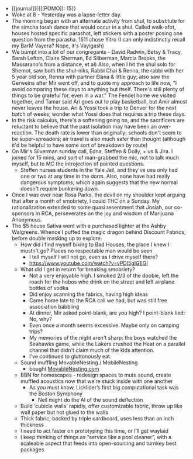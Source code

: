 - [[journal]]{{[[POMO]]: 15}}
- Woke at 8 - Yesterday was a lapse-letter day. 
- The morning began with an alternate activity from shul, to substitute for the simcha torah dance that would occur in a shul. Called walk-afot, houses hosted specific parashot, left stickers with a poster posing one question from the parasha. 1511 chose Yitro (I can only indistinctly recall my BarM Vayera? Nope, it's Vayigash)
- We bumpt into a lot of our congregants - David Radwin, Betsy & Tracy, Sarah Lefton, Claire Sherman, Ed Silberman, Marcia Brooks, the Massarano's from a distance, et al) Also, when I hit the shul solo for Shemot, saw both the shul-niks, Rabbi Chai & Renna, the rabbi with her 5 year old son, Renna with partner Elana & little guy; also saw the Gerweins after Mir went off, and to quote my approach to life now, "I avoid comparing these days to anything but itself. There's still plenty of things to be grateful for, even in a war." The Fendel home we visited together, and Tamar said Ari goes out to play basketball, but Amir almost never leaves the house. Ari & Yossi took a trip to Denver for the next batch of weeks; wonder what Yossi does that requires a trip these days.
- In the risk calculus, there's a softening going on, and the sacrificers are reluctant to believe that the past isolation may have been an over-reaction. The death rate is lower than originally; schools don't seem to be super-spreaders; air travel is also much safer than thought (although it'd be helpful to have some sort of breakdown by route)
- On Mir's Silverman sunday call, Edna, Steffen & Dolly, + us & Jira. I joined for 15 mins, and sort of man-grabbed the mic, not to talk much myself, but to MC the introjection of pointed questions.
    - Steffen nurses students in the Yale Jail, and they've usu only had one or two at any time in the dorm. Also, none have had really dangerous symptoms, which again suggests that the new normal doesn't require bunkering down.
- Once I was over near Rosa Parks, the devil on my shoulder kept arguing that after a month of smobriety, I could THC on a Sunday. My rationalization extended to some quasi resentment that Josiah, our co-sponsors in RCA, perseverates on the joy and wisdom of Marijuana Anonymous. 
- The $5 house Sativa went with a purchased lighter at the Ashby Walgreens. Whence I puffed the magic dragon behind Discount Fabrics, before double masking up to explore.
    - How did i find myself biking to Bad Houses, the place I knew I mustn't go? Places no respectable man would be seen
        - I tell myself I will not go, even as I drive myself there?
        - https://www.youtube.com/watch?v=vPDI5gIGEGI
    - What did I get in return for breaking smobriety?
        - Not a very enjoyable high. I smoked  2/3 of the doobie, left the roach for the hobos who drink on the street and left airplane bottles of vodka
        - Did enjoy scanning the fabrics, having high ideas
        - Came home late to the RCA call we had, but was still free association babbling
        - At dinner, Mir asked point-blank, are you high? I point-blank lied: No, why?
        - Even once a month seems excessive. Maybe only on camping trips? 
        - My memories of the night aren't sharp: the boys watched the Seahawks game, while the Lakers crushed the Heat on a parallel channel that didn't claim much of the kids attention. 
        - I've continued to gluttonously eat. 
    - Sound muffling MovableNesting / MobileNesting
        - bought [MovableNesting.com](http://MovableNesting.com)
    - BBN for homescapes - redesign spaces to mute sound, create muffled acoustics now that we’re stuck inside with one another
        - As you must know, Licklider’s first big computational task was the Boston Symphony
            - Neil might do the AI of the sound deflection
    - Build ‘cubicle walls’ rapidly, offer customizable fabric, throw up like wall paper but not glued to the walls
    - Thick fabric, backed by triple cardboard, uses less than an inch thickness
    - I need to act faster on prototyping this time, or I’ll get waylaid
    - I keep thinking of things as “service like a pool cleaner”, with a scaleable aspect that feeds into open-sourcing and turnkey best packages
